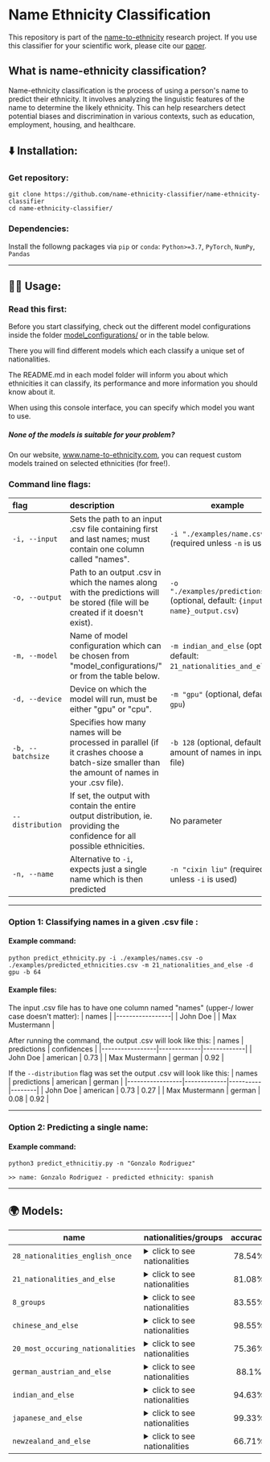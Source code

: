 # Name Ethnicity Classification

This repository is part of the [name-to-ethnicity](https://www.name-to-ethnicity.com) research project. If you use this classifier for your scientific work, please cite our [paper](https://link.springer.com/article/10.1007/s00146-022-01619-4#citeas).


## What is name-ethnicity classification?
Name-ethnicity classification is the process of using a person's name to predict their ethnicity. It involves analyzing the linguistic features of the name to determine the likely ethnicity. This can help researchers detect potential biases and discrimination in various contexts, such as education, employment, housing, and healthcare.


## :arrow_down: Installation:
### Get repository:
```
git clone https://github.com/name-ethnicity-classifier/name-ethnicity-classifier
cd name-ethnicity-classifier/
```
### Dependencies:
Install the followng packages via ``pip`` or ``conda``:
``Python>=3.7``, ``PyTorch``, ``NumPy``, ``Pandas``

---

## 👨‍💻 Usage:

### Read this first:

Before you start classifying, check out the different model configurations inside the folder [model_configurations/](./model_configurations/) or in the table below.

There you will find different models which each classify a unique set of nationalities.

The README.md in each model folder will inform you about which ethnicities it can classify, its performance and more information you should know about it.

When using this console interface, you can specify which model you want to use.

##### None of the models is suitable for your problem?
On our website, www.name-to-ethnicity.com, you can request custom models trained on selected ethnicities (for free!).

### Command line flags:
| flag | description | example |
| :------------- |:------------- | ----- |
| ```-i, --input``` | Sets the path to an input .csv file containing first and last names; must contain one column called "names". | ``-i "./examples/name.csv"`` (required unless ``-n`` is used) | 
| ```-o, --output``` | Path to an output .csv in which the names along with the predictions will be stored (file will be created if it doesn't exist). | ``-o "./examples/predictions.csv"`` (optional, default: ``{input file name}_output.csv``) |
| ```-m, --model``` | Name of model configuration which can be chosen from "model_configurations/" or from the table below. | ``-m indian_and_else`` (optional, default: ``21_nationalities_and_else``) |
| ```-d, --device``` | Device on which the model will run, must be either "gpu" or "cpu". | ``-m "gpu"`` (optional, default: ``gpu``) |
| ```-b, --batchsize``` | Specifies how many names will be processed in parallel (if it crashes choose a batch-size smaller than the amount of names in your .csv file). | ``-b 128`` (optional, default: amount of names in input-file) |
| ```--distribution``` | If set, the output with contain the entire output distribution, ie. providing the confidence for all possible ethnicities. | No parameter |
| ```-n, --name``` | Alternative to ``-i``, expects just a single name which is then predicted | ``-n "cixin liu"`` (required unless ``-i`` is used) | 

---

### Option 1: Classifying names in a given .csv file :
#### Example command:
```
python predict_ethnicity.py -i ./examples/names.csv -o ./examples/predicted_ethnicities.csv -m 21_nationalities_and_else -d gpu -b 64
```
#### Example files:
The input .csv file has to have one column named "names" (upper-/ lower case doesn't matter):
| names           |
|-----------------|
| John Doe        |
| Max Mustermann  |

After running the command, the output .csv will look like this:
| names           | predictions | confidences |
|-----------------|-------------|-------------|
| John Doe        | american    | 0.73        |
| Max Mustermann  | german      | 0.92        |

If the ``--distribution`` flag was set the output .csv will look like this:
| names           | predictions | american | german |
|-----------------|-------------|----------|--------|
| John Doe        | american    | 0.73     | 0.27   |
| Max Mustermann  | german      | 0.08     | 0.92   |

---

### Option 2: Predicting a single name:

#### Example command:
```
python3 predict_ethnicitiy.py -n "Gonzalo Rodriguez"

>> name: Gonzalo Rodriguez - predicted ethnicity: spanish
```

---

## :earth_africa: Models:

| name | nationalities/groups | accuracy |
| ------------- |:------------- | :-----:|
| ```28_nationalities_english_once``` | <details><summary>click to see nationalities</summary>``british`` ``norwegian`` ``indian`` ``hungarian`` ``spanish`` ``german`` ``zimbabwean`` ``portugese`` ``polish`` ``bulgarian`` ``bangladeshi`` ``turkish`` ``belgian`` ``pakistani`` ``italian`` ``romanian`` ``lithuanian`` ``french`` ``chinese`` ``swedish`` ``nigerian`` ``greek`` ``south african`` ``japanese`` ``dutch`` ``danish`` ``russian`` ``filipino``</details> | 78.54% |
| ```21_nationalities_and_else``` |<details><summary>click to see nationalities</summary>``british`` ``else`` ``indian`` ``hungarian`` ``spanish`` ``german`` ``zimbabwean`` ``polish`` ``bulgarian`` ``turkish`` ``pakistani`` ``italian`` ``romanian`` ``french`` ``chinese`` ``swedish`` ``nigerian`` ``greek`` ``japanese`` ``dutch`` ``ukrainian`` ``danish`` ``russian``</details> | 81.08% |
| ```8_groups``` | <details><summary>click to see nationalities</summary>``african`` ``celtic`` ``eastAsian`` ``european`` ``hispanic`` ``muslim`` ``nordic`` ``southAsian``</details> | 83.55% |
| ```chinese_and_else``` | <details><summary>click to see nationalities</summary>``chinese`` ``else``</details> | 98.55% |
| ```20_most_occuring_nationalities``` | <details><summary>click to see nationalities</summary>``british`` ``norwegian`` ``indian`` ``irish`` ``spanish`` ``american`` ``german`` ``polish`` ``bulgarian`` ``turkish`` ``pakistani`` ``italian`` ``romanian`` ``french`` ``australian`` ``chinese`` ``swedish`` ``nigerian`` ``dutch`` ``filipin``</details> | 75.36% |
| ```german_austrian_and_else``` | <details><summary>click to see nationalities</summary>``german/austrian combined`` ``else``</details> | 88.1% |
| ```indian_and_else``` | <details><summary>click to see nationalities</summary>``else`` ``indian``</details> | 94.63% |
| ```japanese_and_else``` | <details><summary>click to see nationalities</summary>``else`` ``japanese``</details> | 99.33% |
| ```newzealand_and_else``` | <details><summary>click to see nationalities</summary>``else`` ``new zealander``</details> | 66.71% |







